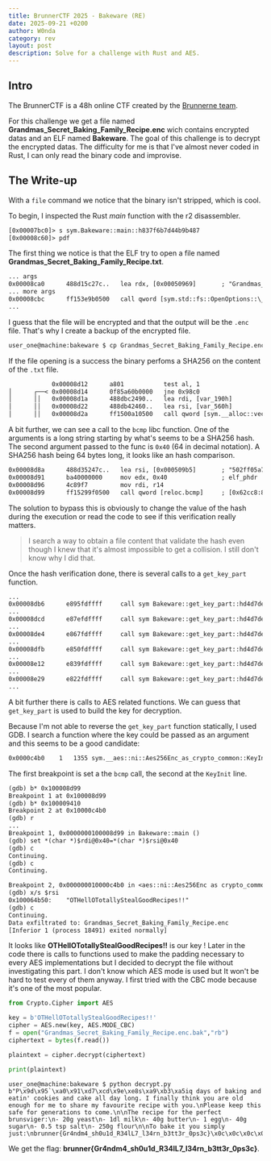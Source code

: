 ```yaml
---
title: BrunnerCTF 2025 - Bakeware (RE)
date: 2025-09-21 +0200
author: W0nda
category: rev
layout: post
description: Solve for a challenge with Rust and AES.
---
```


## Intro

The BrunnerCTF is a 48h online CTF created by the [Brunnerne team](https://brunnerne.dk/).

For this challenge we get a file named **Grandmas_Secret_Baking_Family_Recipe.enc** wich contains encrypted datas and an ELF named **Bakeware**.
The goal of this challenge is to decrypt the encrypted datas.
The difficulty for me is that I've almost never coded in Rust, I can only read the binary code and improvise.

## The Write-up

With a `file` command we notice that the binary isn't stripped, which is cool.

To begin, I inspected the Rust *main* function with the r2 disassembler.

```txt
[0x00007bc0]> s sym.Bakeware::main::h837f6b7d44b9b487
[0x00008c60]> pdf
```

The first thing we notice is that the ELF try to open a file named **Grandmas_Secret_Baking_Family_Recipe.txt**.

```txt
... args
0x00008ca0      488d15c27c..   lea rdx, [0x00050969]       ; "Grandmas_Secret_Baking_Family_Recipe.txtFile not found. Nothing to steal
... more args
0x00008cbc      ff153e9b0500   call qword [sym.std::fs::OpenOptions::\_open::hce0f5e8979d4b5a1]
...
```

I guess that the file will be encrypted and that the output will be the `.enc` file. That's why I create a backup
of the encrypted file.

```txt
user_one@machine:bakeware $ cp Grandmas_Secret_Baking_Family_Recipe.enc Grandmas_Secret_Baking_Family_Recipe.enc.bak
```

If the file opening is a success the binary perfoms a SHA256 on the content of the `.txt` file.

```txt
            0x00008d12      a801           test al, 1
│      ┌──< 0x00008d14      0f85a60b0000   jne 0x98c0
│      ││   0x00008d1a      488dbc2490..   lea rdi, [var_190h]
│      ││   0x00008d22      488db42460..   lea rsi, [var_560h]
│      ││   0x00008d2a      ff1500a10500   call qword [sym.__alloc::vec::Vec_u8__as_sha256::Sha256Digest_::digest::h94a9f04017ae2932]
```

A bit further, we can see a call to the `bcmp` libc function. One of the arguments is a long string starting by what's seems to be a SHA256 hash.
The second argument passed to the func is `0x40` (64 in decimal notation). A SHA256 hash being 64 bytes long, it looks like an hash comparison.

```txt
0x00008d8a      488d35247c..   lea rsi, [0x000509b5]       ; "502ff05a7b51b76e740b19cc4957ad118897a25becbb87fcb662a14b2e56a5d9Sec..."
0x00008d91      ba40000000     mov edx, 0x40               ; elf_phdr
0x00008d96      4c89f7         mov rdi, r14
0x00008d99      ff15299f0500   call qword [reloc.bcmp]     ; [0x62cc8:8]=0
```

The solution to bypass this is obviously to change the value of the hash during the execution or read the code to see if
this verification really matters.

> I search a way to obtain a file content that validate the hash even though I knew that it's almost impossible to get a collision.
> I still don't know why I did that.

Once the hash verification done, there is several calls to a `get_key_part` function.

```txt
...
0x00008db6      e895fdffff     call sym Bakeware::get_key_part::hd4d7de7168456fd6
...
0x00008dcd      e87efdffff     call sym Bakeware::get_key_part::hd4d7de7168456fd6
...
0x00008de4      e867fdffff     call sym Bakeware::get_key_part::hd4d7de7168456fd6
...
0x00008dfb      e850fdffff     call sym Bakeware::get_key_part::hd4d7de7168456fd6
...
0x00008e12      e839fdffff     call sym Bakeware::get_key_part::hd4d7de7168456fd6
...
0x00008e29      e822fdffff     call sym Bakeware::get_key_part::hd4d7de7168456fd6
...
```

A bit further there is calls to AES related functions. We can guess that `get_key_part` is used to build
the key for decryption.

Because I'm not able to reverse the `get_key_part` function statically, I used GDB.
I search a function where the key could be passed as an argument and this seems to be a good candidate:

```txt
0x0000c4b0    1   1355 sym.__aes::ni::Aes256Enc_as_crypto_common::KeyInit_::new::haaa3a7e26e4efd28 
```

The first breakpoint is set a the `bcmp` call, the second at the `KeyInit` line.

```txt
(gdb) b* 0x100008d99
Breakpoint 1 at 0x100008d99
(gdb) b* 0x100009410
Breakpoint 2 at 0x10000c4b0
(gdb) r
...
Breakpoint 1, 0x0000000100008d99 in Bakeware::main ()
(gdb) set *(char *)$rdi@0x40=*(char *)$rsi@0x40
(gdb) c
Continuing.
(gdb) c
Continuing.

Breakpoint 2, 0x000000010000c4b0 in <aes::ni::Aes256Enc as crypto_common::KeyInit>::new ()
(gdb) x/s $rsi
0x100064b50:    "OTHellOTotallyStealGoodRecipes!!"
(gdb) c
Continuing.
Data exfiltrated to: Grandmas_Secret_Baking_Family_Recipe.enc
[Inferior 1 (process 18491) exited normally]
```

It looks like **OTHellOTotallyStealGoodRecipes!!** is our key ! Later in the code there is calls to functions used
to make the padding necessary to every AES implementations but I decided to decrypt the file without investigating this part.
I don't know which AES mode is used but It won't be hard to test every of them anyway. I first tried with the CBC mode because
it's one of the most popular.

```py
from Crypto.Cipher import AES

key = b'OTHellOTotallyStealGoodRecipes!!'
cipher = AES.new(key, AES.MODE_CBC)
f = open("Grandmas_Secret_Baking_Family_Recipe.enc.bak","rb")
ciphertext = bytes(f.read())

plaintext = cipher.decrypt(ciphertext)

print(plaintext)
```

```
user_one@machine:bakeware $ python decrypt.py
b"P\x9d\x95`\xa0\x91\xd7\xcd\x9e\xe8s\xa9\xb3\xa5iq days of baking and eatin' cookies and cake all day long. I finally think you are old enough for me to share my favourite recipe with you.\nPlease keep this safe for generations to come.\n\nThe recipe for the perfect brunsviger:\n- 20g yeast\n- 1dl milk\n- 40g butter\n- 1 egg\n- 40g sugar\n- 0.5 tsp salt\n- 250g flour\n\nTo bake it you simply just:\nbrunner{Gr4ndm4_sh0u1d_R34lL7_l34rn_b3tt3r_0ps3c}\x0c\x0c\x0c\x0c\x0c\x0c\x0c\x0c\x0c\x0c\x0c\x0c"
```

We get the flag: **brunner{Gr4ndm4_sh0u1d_R34lL7_l34rn_b3tt3r_0ps3c}**.
